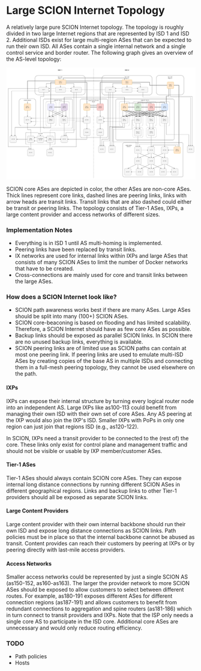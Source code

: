 Large SCION Internet Topology
=============================

A relatively large pure SCION Internet topology. The topology is roughly divided
in two large Internet regions that are represented by ISD 1 and ISD 2.
Additional ISDs exist for large multi-region ASes that can be expected to run
their own ISD. All ASes contain a single internal network and a single control
service and border router. The following graph gives an overview of the AS-level
topology:

![SCION Internet Topology](./topology.png)

SCION core ASes are depicted in color, the other ASes are non-core ASes. Thick
lines represent core links, dashed lines are peering links, links with arrow
heads are transit links. Transit links that are also dashed could either be
transit or peering links. The topology consists of Tier-1 ASes, IXPs, a large
content provider and access networks of different sizes.

### Implementation Notes

- Everything is in ISD 1 until AS multi-homing is implemented.
- Peering links have been replaced by transit links.
- IX networks are used for internal links within IXPs and large ASes that
  consists of many SCION ASes to limit the number of Docker networks that have
  to be created.
- Cross-connections are mainly used for core and transit links between the large
  ASes.

### How does a SCION Internet look like?

- SCION path awareness works best if there are many ASes. Large ASes should be
  split into many (100+) SCION ASes.
- SCION core-beaconing is based on flooding and has limited scalability.
  Therefore, a SCION Internet should have as few core ASes as possible.
- Backup links should be exposed as parallel SCION links. In SCION there are no
  unused backup links, everything is available.
- SCION peering links are of limited use as SCION paths can contain at most one
  peering link. If peering links are used to emulate multi-ISD ASes by creating
  copies of the base AS in multiple ISDs and connecting them in a full-mesh
  peering topology, they cannot be used elsewhere on the path.

#### IXPs
IXPs can expose their internal structure by turning every logical router node
into an independent AS. Large IXPs like as100-113 could benefit from managing
their own ISD with their own set of core ASes. Any AS peering at the IXP would
also join the IXP's ISD. Smaller IXPs with PoPs in only one region can just
join that regions ISD (e.g., as120-122).

In SCION, IXPs need a transit provider to be connected to the (rest of) the
core. These links only exist for control plane and management traffic and should
not be visible or usable by IXP member/customer ASes.

#### Tier-1 ASes
Tier-1 ASes should always contain SCION core ASes. They can expose internal
long distance connections by running different SCION ASes in different
geographical regions. Links and backup links to other Tier-1 providers should
all be exposed as separate SCION links.

#### Large Content Providers
Large content provider with their own internal backbone should run their own ISD
and expose long distance connections as SCION links. Path policies must be in
place so that the internal backbone cannot be abused as transit. Content
provides can reach their customers by peering at IXPs or by peering directly
with last-mile access providers.

#### Access Networks
Smaller access networks could be represented by just a single SCION AS
(as150-152, as160-as163).
The larger the provider network to more SCION ASes should be exposed to allow
customers to select between different routes. For example, as180-191 exposes
different ASes for different connection regions (as187-191) and allows customers
to benefit from redundant connections to aggregation and spine routers
(as181-186) which in turn connect to transit providers and IXPs. Note that the
ISP only needs a single core AS to participate in the ISD core. Additional core
ASes are unnecessary and would only reduce routing efficiency.

### TODO
- Path policies
- Hosts
